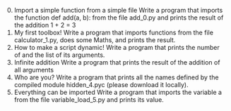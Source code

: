 0. Import a simple function from a simple file
Write a program that imports the function def add(a, b): from the file add_0.py and prints the result of the addition 1 + 2 = 3
1. My first toolbox!
Write a program that imports functions from the file calculator_1.py, does some Maths, and prints the result.
2. How to make a script dynamic!
Write a program that prints the number of and the list of its arguments.
3. Infinite addition
Write a program that prints the result of the addition of all arguments
4. Who are you?
Write a program that prints all the names defined by the compiled module hidden_4.pyc (please download it locally).
5. Everything can be imported
Write a program that imports the variable a from the file variable_load_5.py and prints its value.

